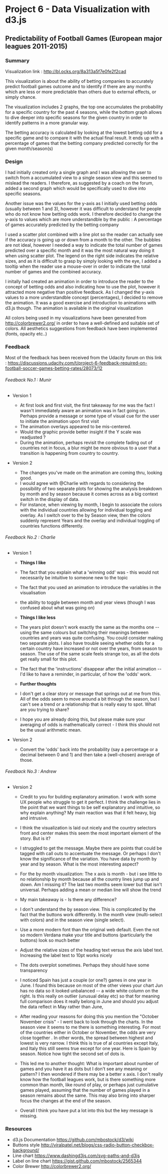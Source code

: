 # Project 6 - Data Visualization with d3.js

## Predictability of Football Games (European major leagues 2011-2015)

### Summary

Visualization link : http://bl.ocks.org/8a313a5f7e0fe2f2cad

This visualization is about the ability of betting companies to accurately predict football games outcome and to identify if there are any months which are less or more predictable than others due to external effects, or simply chance.

The visualization includes 2 graphs, the top one accumulates the probability for a specific country for the past 4 seasons, while the bottom graph allows to dive deeper into specific seasons for the given country in order to identify patterns in a more granular way.

The betting accuracy is calculated by looking at the lowest betting odd for a specific game and to compare it with the actual final result. It ends up with a percentage of games that the betting company predicted correctly for the given month/season(s)

### Design

I had initially created only a single graph and I was allowing the user to switch from a accumulated view to a single season view and this seemed to mislead the readers. I therefore, as suggested by a coach on the forum, added a second graph which would be specifically used to dive into specific seasons.

Another issue was the values for the y-axis as I initially used betting odds (usually between 1 and 3), however it was difficult to understand for people who do not know how betting odds work. I therefore decided to change the y-axis to values which are more understandble by the public : A percentage of games accurately predicted by the betting company

I used a scatter plot combined with a line plot so the reader can actually see if the accuracy is going up or down from a month to the other. The bubbles are not ideal, however I needed a way to indicate the total number of games predicted over a specific month and it was the most natural way doing it when using scatter plot. The legend on the right side indicates the relative sizes, and as it is difficult to grasp by simply looking with the eye, I added a tooltip when the reader use a mouse-over in order to indicate the total number of games and the combined accuracy.

I initally had created an animation in order to introduce the reader to the concept of betting odds and also indicating how to use the plot, however it attracted more negative than positive feedback. As I changed the y-axis values to a more understandble concept (percentages), I decided to remove the animation. It was a good exercise and introduction to animations with d3.js though. The animation is available in the original visualization

All colors being used in my visualizations have been generated from http://colorbrewer2.org/ in order to have a well-defined and suitable set of colors. All aesthetics suggestions from feedback have been implemented (fonts, opacity etc..)

### Feedback

Most of the feedback has been received from the Udacity forum on this link : https://discussions.udacity.com/t/project-6-feedback-required-on-football-soccer-games-betting-rates/28073/12

###### Feedback No.1 : Munir

* Version 1
  * At first look and first visit, the first takeaway for me was the fact I wasn't immediately aware an animation was in fact going on. Perhaps provide a message or some type of visual cue for the user to initiate the animation upon first visit
  * The animation overlays appeared to be mis-centered.
  * Would the graphic provide better insight if the Y scale was readjusted ?
  * During the animation, perhaps revisit the complete fading out of countries not in focus, a blur might be more obvious to a user that a transition is happening from country to country.

* Version 2
  * The changes you've made on the animation are coming thru, looking good.
  * I would agree with @Charlie with regards to considering the possibility of two separate plots for showing the analysis breakdown by month and by season because it comes across as a big context switch in the display of data.
  * For instance, when viewing by month, I begin to associate the colors with the individual countries allowing for individual toggling and overlay. As I switch over to the by Season view, then the colors suddenly represent Years and the overlay and individual toggling of countries functions differently.


###### Feedback No.2 : Charlie

* Version 1
  * **Things I like**
  * The fact that you explain what a 'winning odd' was - this would not necessarily be intuitive to someone new to the topic
  * The fact that you used an animation to introduce the variables in the visualisation
  * the ability to toggle between month and year views (though I was confused about what was going on)


  * **Things I like less**
  * The years plot doesn't work exactly the same as the months one -- using the same colours but switching their meanings between countries and years was quite confusing. You could consider making two separate plots. I also have trouble seeing whether odds for a certain country have increased or not over the years, from season to season. The use of the same scale feels strange too, as all the dots get really small for this plot.
  * The fact that the 'instructions' disappear after the initial animation -- I'd like to have a reminder, in particular, of how the 'odds' work.


  * **Further thoughts**
  * I don't get a clear story or message that springs out at me from this. All of the odds seem to move around a bit through the season, but I can't see a trend or a relationship that is really easy to spot. What are you trying to share?
  * I hope you are already doing this, but please make sure your averaging of odds is mathematically correct - I think this should not be the usual arithmetic mean.

* Version 2
  * Convert the 'odds' back into the probability (say a percentage or a decimal between 0 and 1) and then take a (well-chosen) average of those.

###### Feedback No.3 : Andrew

* Version 2

  * Credit to you for building explanatory animation. I work with some UX people who struggle to get it perfect. I think the challenge lies in the point that we want things to be self explanatory and intuitive, so why explain anything? My main reaction was that it felt heavy, big and intrusive.

  * I think the visualization is laid out nicely and the country selectors front and center makes this seem the most important element of the story. But is it?
  
  * I struggled to get the message. Maybe there are points that could be tagged with call outs to accentuate the message. Or perhaps I don't know the significance of the variation. You have data by month by year and by season. What is the most interesting aspect?
  * For the by month visualization: The x axis is month - but i see little to no relationship by month because all the country lines jump up and down. Am I missing it? The last two months seem lower but that isn't universal. Perhaps adding a mean or median line will show the trend
  * My main takeaway is - Is there any difference?
  * I don't understand the by season view. This is complicated by the fact that the buttons work differently. In the month view (multi-select with colors) and in the season view (single select).
  * Use a more modern font than the original web default. Even the not so modern Verdana make your title and buttons (particularly the buttons) look so much better
  * Adjust the relative sizes of the heading text versus the axis label text. Increasing the label text to 10pt works nicely
  * The dots overplot sometimes. Perhaps they should have some transparency
  * I noticed Spain has just a couple (or one?) games in one year in June. I found this because on most of the other views your chart Jun has no data so it looked unbalanced -- a wide white column on the right. Is this really on outlier (unusual delay etc) so that for meaning full comparison does it really belong in June and should you adjust the data reflect in May rather than June,
  * After reading your reasons for doing this you mention the "October November crisis" - I went back to look through the charts. In the season view it seems to me there is something interesting. For most of the countries either in October or November, the odds are very close together . In other words, the spread between highest and lowest is very narrow. I think this is true of al countries except Italy, and Italy this still seems true except for one year. Here is Spain by season. Notice how tight the second set of dots is.
  * This led me to another thought: What is important about number of games and you have it as dots but I don't see any meaning or pattern? I then wondered if there may be a better x axis. I don't really know how the football leagues work, but is there something more common than month, like round of play, or perhaps just cumulative games played, assuming that the number of games played in a season remains about the same. This may also bring into sharper focus the changes at the end of the season.
  * Overall I think you have put a lot into this but the key message is missing.
  
### Resources

* d3.js Documentation https://github.com/mbostock/d3/wiki
* Buttons style http://viralpatel.net/blogs/css-radio-button-checkbox-background/
* Line chart https://www.dashingd3js.com/svg-paths-and-d3js
* Label on line chart https://gist.github.com/mbostock/2565344
* Color Brewer http://colorbrewer2.org/
